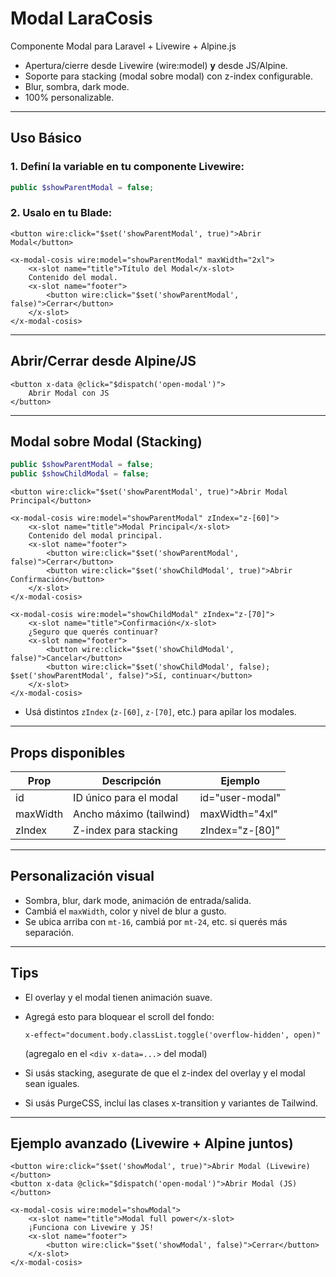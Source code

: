 # Modal LaraCosis

Componente Modal para Laravel + Livewire + Alpine.js

* Apertura/cierre desde Livewire (wire\:model) **y** desde JS/Alpine.
* Soporte para stacking (modal sobre modal) con z-index configurable.
* Blur, sombra, dark mode.
* 100% personalizable.

---

## Uso Básico

### 1. Definí la variable en tu componente Livewire:

```php
public $showParentModal = false;
```

### 2. Usalo en tu Blade:

```blade
<button wire:click="$set('showParentModal', true)">Abrir Modal</button>

<x-modal-cosis wire:model="showParentModal" maxWidth="2xl">
    <x-slot name="title">Título del Modal</x-slot>
    Contenido del modal.
    <x-slot name="footer">
        <button wire:click="$set('showParentModal', false)">Cerrar</button>
    </x-slot>
</x-modal-cosis>
```

---

## Abrir/Cerrar desde Alpine/JS

```blade
<button x-data @click="$dispatch('open-modal')">
    Abrir Modal con JS
</button>
```

---

## Modal sobre Modal (Stacking)

```php
public $showParentModal = false;
public $showChildModal = false;
```

```blade
<button wire:click="$set('showParentModal', true)">Abrir Modal Principal</button>

<x-modal-cosis wire:model="showParentModal" zIndex="z-[60]">
    <x-slot name="title">Modal Principal</x-slot>
    Contenido del modal principal.
    <x-slot name="footer">
        <button wire:click="$set('showParentModal', false)">Cerrar</button>
        <button wire:click="$set('showChildModal', true)">Abrir Confirmación</button>
    </x-slot>
</x-modal-cosis>

<x-modal-cosis wire:model="showChildModal" zIndex="z-[70]">
    <x-slot name="title">Confirmación</x-slot>
    ¿Seguro que querés continuar?
    <x-slot name="footer">
        <button wire:click="$set('showChildModal', false)">Cancelar</button>
        <button wire:click="$set('showChildModal', false); $set('showParentModal', false)">Sí, continuar</button>
    </x-slot>
</x-modal-cosis>
```

* Usá distintos `zIndex` (`z-[60]`, `z-[70]`, etc.) para apilar los modales.

---

## Props disponibles

| Prop     | Descripción             | Ejemplo          |
| -------- | ----------------------- | ---------------- |
| id       | ID único para el modal  | id="user-modal"  |
| maxWidth | Ancho máximo (tailwind) | maxWidth="4xl"   |
| zIndex   | Z-index para stacking   | zIndex="z-\[80]" |

---

## Personalización visual

* Sombra, blur, dark mode, animación de entrada/salida.
* Cambiá el `maxWidth`, color y nivel de blur a gusto.
* Se ubica arriba con `mt-16`, cambiá por `mt-24`, etc. si querés más separación.

---

## Tips

* El overlay y el modal tienen animación suave.

* Agregá esto para bloquear el scroll del fondo:

  ```blade
  x-effect="document.body.classList.toggle('overflow-hidden', open)"
  ```

  (agregalo en el `<div x-data=...>` del modal)

* Si usás stacking, asegurate de que el z-index del overlay y el modal sean iguales.

* Si usás PurgeCSS, incluí las clases x-transition y variantes de Tailwind.

---

## Ejemplo avanzado (Livewire + Alpine juntos)

```blade
<button wire:click="$set('showModal', true)">Abrir Modal (Livewire)</button>
<button x-data @click="$dispatch('open-modal')">Abrir Modal (JS)</button>

<x-modal-cosis wire:model="showModal">
    <x-slot name="title">Modal full power</x-slot>
    ¡Funciona con Livewire y JS!
    <x-slot name="footer">
        <button wire:click="$set('showModal', false)">Cerrar</button>
    </x-slot>
</x-modal-cosis>
```
